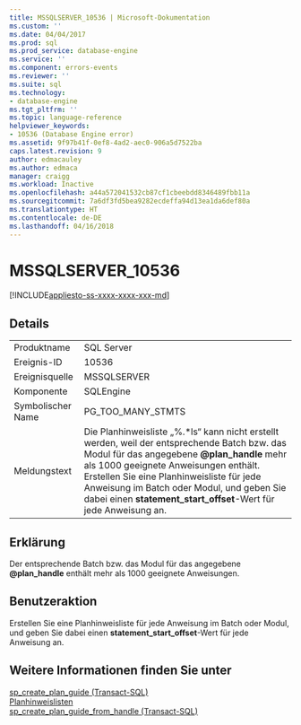 ```yaml
---
title: MSSQLSERVER_10536 | Microsoft-Dokumentation
ms.custom: ''
ms.date: 04/04/2017
ms.prod: sql
ms.prod_service: database-engine
ms.service: ''
ms.component: errors-events
ms.reviewer: ''
ms.suite: sql
ms.technology:
- database-engine
ms.tgt_pltfrm: ''
ms.topic: language-reference
helpviewer_keywords:
- 10536 (Database Engine error)
ms.assetid: 9f97b41f-0ef8-4ad2-aec0-906a5d7522ba
caps.latest.revision: 9
author: edmacauley
ms.author: edmaca
manager: craigg
ms.workload: Inactive
ms.openlocfilehash: a44a572041532cb87cf1cbeebdd8346489fbb11a
ms.sourcegitcommit: 7a6df3fd5bea9282ecdeffa94d13ea1da6def80a
ms.translationtype: HT
ms.contentlocale: de-DE
ms.lasthandoff: 04/16/2018
---
```

# <a name="mssqlserver10536"></a>MSSQLSERVER_10536
[!INCLUDE[appliesto-ss-xxxx-xxxx-xxx-md](../../includes/appliesto-ss-xxxx-xxxx-xxx-md.md)]
  
## <a name="details"></a>Details  
  
|||  
|-|-|  
|Produktname|SQL Server|  
|Ereignis-ID|10536|  
|Ereignisquelle|MSSQLSERVER|  
|Komponente|SQLEngine|  
|Symbolischer Name|PG_TOO_MANY_STMTS|  
|Meldungstext|Die Planhinweisliste „%.\*ls“ kann nicht erstellt werden, weil der entsprechende Batch bzw. das Modul für das angegebene **@plan_handle** mehr als 1000 geeignete Anweisungen enthält. Erstellen Sie eine Planhinweisliste für jede Anweisung im Batch oder Modul, und geben Sie dabei einen **statement_start_offset**-Wert für jede Anweisung an.|  
  
## <a name="explanation"></a>Erklärung  
Der entsprechende Batch bzw. das Modul für das angegebene **@plan_handle** enthält mehr als 1000 geeignete Anweisungen.  
  
## <a name="user-action"></a>Benutzeraktion  
Erstellen Sie eine Planhinweisliste für jede Anweisung im Batch oder Modul, und geben Sie dabei einen **statement_start_offset**-Wert für jede Anweisung an.  
  
## <a name="see-also"></a>Weitere Informationen finden Sie unter  
[sp_create_plan_guide &#40;Transact-SQL&#41;](~/relational-databases/system-stored-procedures/sp-create-plan-guide-transact-sql.md)  
[Planhinweislisten](~/relational-databases/performance/plan-guides.md)  
[sp_create_plan_guide_from_handle &#40;Transact-SQL&#41;](~/relational-databases/system-stored-procedures/sp-create-plan-guide-from-handle-transact-sql.md)  
  
